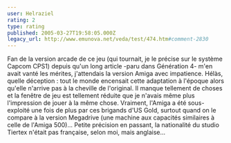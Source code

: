 ```yaml
---
user: Helraziel
rating: 2
type: rating
published: 2005-03-27T19:58:05.000Z
legacy_url: http://www.emunova.net/veda/test/474.htm#comment-2830
---
```

Fan de la version arcade de ce jeu (qui tournait, je le précise sur le système Capcom CPS1) depuis qu'un long article -paru dans Génération 4- m'en avait vanté les mérites, j'attendais la version Amiga avec impatience. Hélàs, quelle déception : tout le monde encensait cette adaptation à l'époque alors qu'elle n'arrive pas à la cheville de l'original. Il manque tellement de choses et la fenêtre de jeu est tellement réduite que je n'avais même plus l'impression de jouer à la même chose. Vraiment, l'Amiga a été sous-exploité une fois de plus par ces brigands d'US Gold, surtout quand on le compare à la version Megadrive (une machine aux capacités similaires à celle de l'Amiga 500)...
Petite précision en passant, la nationalité du studio Tiertex n'était pas française, selon moi, mais anglaise...